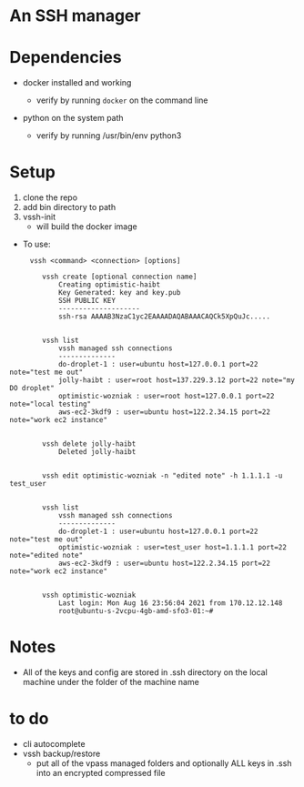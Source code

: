 # An SSH manager


# Dependencies
* docker installed and working
    * verify by running `docker` on the command line 

* python on the system path 
    * verify by running /usr/bin/env python3

# Setup
1. clone the repo 
2. add bin directory to path
3. vssh-init
    * will build the docker image


* To use:

```
     vssh <command> <connection> [options]

        vssh create [optional connection name]
            Creating optimistic-haibt
            Key Generated: key and key.pub
            SSH PUBLIC KEY
            --------------------
            ssh-rsa AAAAB3NzaC1yc2EAAAADAQABAAACAQCk5XpQuJc.....


        vssh list
            vssh managed ssh connections
            --------------
            do-droplet-1 : user=ubuntu host=127.0.0.1 port=22 note="test me out"
            jolly-haibt : user=root host=137.229.3.12 port=22 note="my DO droplet"
            optimistic-wozniak : user=root host=127.0.0.1 port=22 note="local testing"
            aws-ec2-3kdf9 : user=ubuntu host=122.2.34.15 port=22 note="work ec2 instance"


        vssh delete jolly-haibt
            Deleted jolly-haibt


        vssh edit optimistic-wozniak -n "edited note" -h 1.1.1.1 -u test_user
        
        
        vssh list
            vssh managed ssh connections
            --------------
            do-droplet-1 : user=ubuntu host=127.0.0.1 port=22 note="test me out"
            optimistic-wozniak : user=test_user host=1.1.1.1 port=22 note="edited note"
            aws-ec2-3kdf9 : user=ubuntu host=122.2.34.15 port=22 note="work ec2 instance"
        

        vssh optimistic-wozniak
            Last login: Mon Aug 16 23:56:04 2021 from 170.12.12.148
            root@ubuntu-s-2vcpu-4gb-amd-sfo3-01:~#

```


# Notes
* All of the keys and config are stored in .ssh directory on the local machine under the folder of the machine name



# to do
* cli autocomplete
* vssh backup/restore
    * put all of the vpass managed folders and optionally ALL keys in .ssh into an encrypted compressed file
